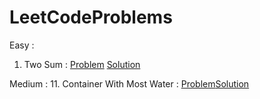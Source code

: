 # LeetCodeProblems

Easy : 
   1. Two Sum  : 
       [Problem](https://leetcode.com/problems/two-sum//) [Solution](https://github.com/ktariayman/LeetCodeProblems/blob/main/Find_Two_Sum.js)
       
Medium :
   11. Container With Most Water : 
       [Problem](https://leetcode.com/problems/container-with-most-water//)[Solution](https://github.com/ktariayman/LeetCodeProblems/blob/main/Container_with_most_water.js)
